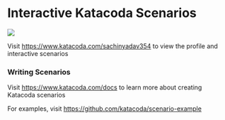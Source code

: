 # Interactive Katacoda Scenarios

[![](http://shields.katacoda.com/katacoda/sachinyadav354/count.svg)](https://www.katacoda.com/sachinyadav354 "Get your profile on Katacoda.com")

Visit https://www.katacoda.com/sachinyadav354 to view the profile and interactive scenarios

### Writing Scenarios
Visit https://www.katacoda.com/docs to learn more about creating Katacoda scenarios

For examples, visit https://github.com/katacoda/scenario-example
